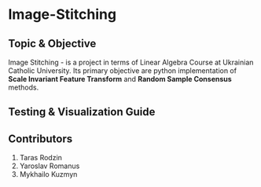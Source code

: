 # Image-Stitching
## Topic & Objective
Image Stitching - is a project in terms of Linear Algebra Course at Ukrainian Catholic University. Its primary objective are python implementation of **Scale Invariant Feature Transform** and **Random Sample Consensus** methods.

## Testing & Visualization Guide

## Contributors
1. Taras Rodzin
2. Yaroslav Romanus
3. Mykhailo Kuzmyn
